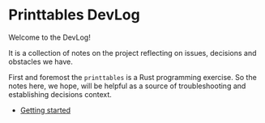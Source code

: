 # Printtables DevLog

Welcome to the DevLog!

It is a collection of notes on the project reflecting on issues, decisions and obstacles we have.

First and foremost the `printtables` is a Rust programming exercise. 
So the notes here, we hope, will be helpful as a source of troubleshooting and establishing decisions context.

- [Getting started](getting-started.md)